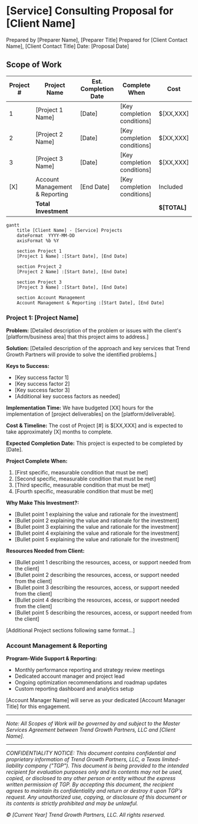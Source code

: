 <!-- TGP Proposal Output Template -->
<!-- Version 1.2 -->
<!-- IMPORTANT NOTE TO CLAUDE: This template should be populated using enhanced versions of the input form content.
     Transform all shorthand inputs into polished, professional proposal language.
     Maintain consistency with style guide while expanding and improving upon the base input.
     Ensure each section is compelling, detailed, and focused on business value. -->

# [Service] Consulting Proposal for [Client Name]

Prepared by [Preparer Name], [Preparer Title]
Prepared for [Client Contact Name], [Client Contact Title]
Date: [Proposal Date]

## Scope of Work

| Project # | Project Name | Est. Completion Date | Complete When | Cost |
|-----------|--------------|---------------------|---------------|------|
| 1 | [Project 1 Name] | [Date] | [Key completion conditions] | $[XX,XXX] |
| 2 | [Project 2 Name] | [Date] | [Key completion conditions] | $[XX,XXX] |
| 3 | [Project 3 Name] | [Date] | [Key completion conditions] | $[XX,XXX] |
| [X] | Account Management & Reporting | [End Date] | [Key completion conditions] | Included |
|   | **Total Investment** |  |  | **$[TOTAL]** |

```mermaid
gantt
    title [Client Name] - [Service] Projects
    dateFormat  YYYY-MM-DD
    axisFormat %b %Y
    
    section Project 1
    [Project 1 Name] :[Start Date], [End Date]
    
    section Project 2
    [Project 2 Name] :[Start Date], [End Date]
    
    section Project 3
    [Project 3 Name] :[Start Date], [End Date]
    
    section Account Management
    Account Management & Reporting :[Start Date], [End Date]
```

### Project 1: [Project Name]

**Problem:**
[Detailed description of the problem or issues with the client's [platform/business area] that this project aims to address.]

**Solution:**
[Detailed description of the approach and key services that Trend Growth Partners will provide to solve the identified problems.]

**Keys to Success:**
- [Key success factor 1]
- [Key success factor 2]
- [Key success factor 3]
- [Additional key success factors as needed]

**Implementation Time:**
We have budgeted [XX] hours for the implementation of [project deliverables] on the [platform/deliverable].

**Cost & Timeline:**
The cost of Project [#] is $[XX,XXX] and is expected to take approximately [X] months to complete.

**Expected Completion Date:**
This project is expected to be completed by [Date].

**Project Complete When:**
1. [First specific, measurable condition that must be met]
2. [Second specific, measurable condition that must be met]
3. [Third specific, measurable condition that must be met]
4. [Fourth specific, measurable condition that must be met]

**Why Make This Investment?:**
- [Bullet point 1 explaining the value and rationale for the investment]
- [Bullet point 2 explaining the value and rationale for the investment]
- [Bullet point 3 explaining the value and rationale for the investment]
- [Bullet point 4 explaining the value and rationale for the investment]
- [Bullet point 5 explaining the value and rationale for the investment]

**Resources Needed from Client:**
- [Bullet point 1 describing the resources, access, or support needed from the client]
- [Bullet point 2 describing the resources, access, or support needed from the client]
- [Bullet point 3 describing the resources, access, or support needed from the client]
- [Bullet point 4 describing the resources, access, or support needed from the client]
- [Bullet point 5 describing the resources, access, or support needed from the client]

[Additional Project sections following same format...]

### Account Management & Reporting

**Program-Wide Support & Reporting:**
- Monthly performance reporting and strategy review meetings
- Dedicated account manager and project lead
- Ongoing optimization recommendations and roadmap updates
- Custom reporting dashboard and analytics setup

[Account Manager Name] will serve as your dedicated [Account Manager Title] for this engagement.

---

*Note: All Scopes of Work will be governed by and subject to the Master Services Agreement between Trend Growth Partners, LLC and [Client Name].*

---

*CONFIDENTIALITY NOTICE: This document contains confidential and proprietary information of Trend Growth Partners, LLC, a Texas limited-liability company ("TGP"). This document is being provided to the intended recipient for evaluation purposes only and its contents may not be used, copied, or disclosed to any other person or entity without the express written permission of TGP. By accepting this document, the recipient agrees to maintain its confidentiality and return or destroy it upon TGP's request. Any unauthorized use, copying, or disclosure of this document or its contents is strictly prohibited and may be unlawful.*

*© [Current Year] Trend Growth Partners, LLC. All rights reserved.*
